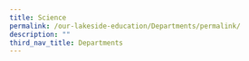 ```yaml
---
title: Science
permalink: /our-lakeside-education/Departments/permalink/
description: ""
third_nav_title: Departments
---
```


